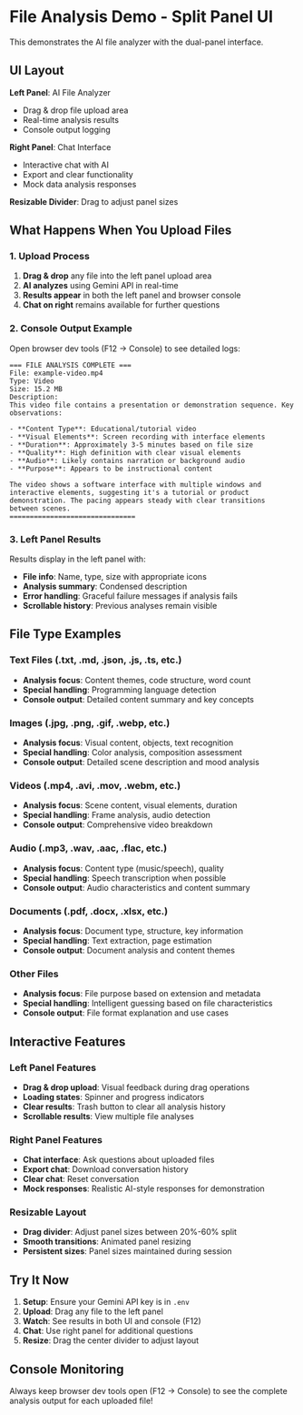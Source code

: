 # File Analysis Demo - Split Panel UI

This demonstrates the AI file analyzer with the dual-panel interface.

## UI Layout

**Left Panel**: AI File Analyzer
- Drag & drop file upload area
- Real-time analysis results
- Console output logging

**Right Panel**: Chat Interface  
- Interactive chat with AI
- Export and clear functionality
- Mock data analysis responses

**Resizable Divider**: Drag to adjust panel sizes

## What Happens When You Upload Files

### 1. Upload Process
1. **Drag & drop** any file into the left panel upload area
2. **AI analyzes** using Gemini API in real-time
3. **Results appear** in both the left panel and browser console
4. **Chat on right** remains available for further questions

### 2. Console Output Example

Open browser dev tools (F12 → Console) to see detailed logs:

```
=== FILE ANALYSIS COMPLETE ===
File: example-video.mp4
Type: Video
Size: 15.2 MB
Description:
This video file contains a presentation or demonstration sequence. Key observations:

- **Content Type**: Educational/tutorial video
- **Visual Elements**: Screen recording with interface elements
- **Duration**: Approximately 3-5 minutes based on file size
- **Quality**: High definition with clear visual elements
- **Audio**: Likely contains narration or background audio
- **Purpose**: Appears to be instructional content

The video shows a software interface with multiple windows and interactive elements, suggesting it's a tutorial or product demonstration. The pacing appears steady with clear transitions between scenes.
===============================
```

### 3. Left Panel Results

Results display in the left panel with:
- **File info**: Name, type, size with appropriate icons
- **Analysis summary**: Condensed description
- **Error handling**: Graceful failure messages if analysis fails
- **Scrollable history**: Previous analyses remain visible

## File Type Examples

### Text Files (.txt, .md, .json, .js, .ts, etc.)
- **Analysis focus**: Content themes, code structure, word count
- **Special handling**: Programming language detection
- **Console output**: Detailed content summary and key concepts

### Images (.jpg, .png, .gif, .webp, etc.)
- **Analysis focus**: Visual content, objects, text recognition
- **Special handling**: Color analysis, composition assessment
- **Console output**: Detailed scene description and mood analysis

### Videos (.mp4, .avi, .mov, .webm, etc.)
- **Analysis focus**: Scene content, visual elements, duration
- **Special handling**: Frame analysis, audio detection
- **Console output**: Comprehensive video breakdown

### Audio (.mp3, .wav, .aac, .flac, etc.)
- **Analysis focus**: Content type (music/speech), quality
- **Special handling**: Speech transcription when possible
- **Console output**: Audio characteristics and content summary

### Documents (.pdf, .docx, .xlsx, etc.)
- **Analysis focus**: Document type, structure, key information
- **Special handling**: Text extraction, page estimation
- **Console output**: Document analysis and content themes

### Other Files
- **Analysis focus**: File purpose based on extension and metadata
- **Special handling**: Intelligent guessing based on file characteristics
- **Console output**: File format explanation and use cases

## Interactive Features

### Left Panel Features
- **Drag & drop upload**: Visual feedback during drag operations
- **Loading states**: Spinner and progress indicators
- **Clear results**: Trash button to clear all analysis history
- **Scrollable results**: View multiple file analyses

### Right Panel Features  
- **Chat interface**: Ask questions about uploaded files
- **Export chat**: Download conversation history
- **Clear chat**: Reset conversation
- **Mock responses**: Realistic AI-style responses for demonstration

### Resizable Layout
- **Drag divider**: Adjust panel sizes between 20%-60% split
- **Smooth transitions**: Animated panel resizing
- **Persistent sizes**: Panel sizes maintained during session

## Try It Now

1. **Setup**: Ensure your Gemini API key is in `.env`
2. **Upload**: Drag any file to the left panel
3. **Watch**: See results in both UI and console (F12)
4. **Chat**: Use right panel for additional questions
5. **Resize**: Drag the center divider to adjust layout

## Console Monitoring

Always keep browser dev tools open (F12 → Console) to see the complete analysis output for each uploaded file! 